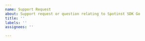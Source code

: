 ```yaml
---
name: Support Request
about: Support request or question relating to Spotinst SDK Go
title: ''
labels: ''
assignees: ''

---
```


<!--
STOP, PLEASE READ BEFORE CREATING AN ISSUE!

If you're looking for help, check [Stack Overflow](https://stackoverflow.com/questions/tagged/spotinst-sdk-go/). You can also post your question on the [Spotinst Community Slack](http://slack.spotinst.com/).
-->
